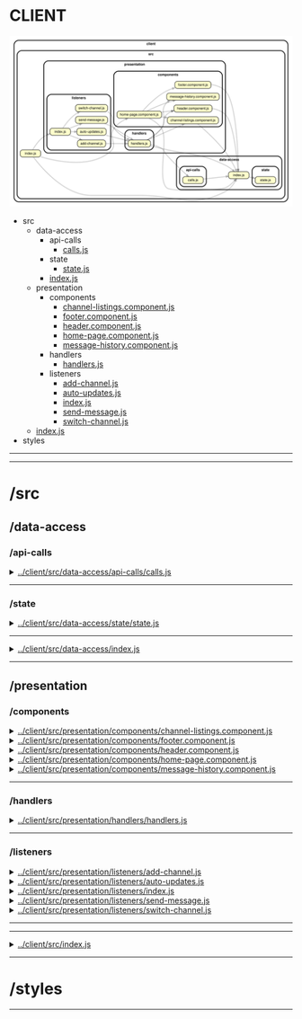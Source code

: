<!-- BEGIN title -->

# CLIENT

<!-- END title -->

<!-- BEGIN TREE -->

![dependency graph](./client.svg)

<!-- END TREE -->

<!-- BEGIN TOC -->

- src
  - data-access
    - api-calls
      - [calls.js](#clientsrcdata-accessapi-callscallsjs)
    - state
      - [state.js](#clientsrcdata-accessstatestatejs)
    - [index.js](#clientsrcdata-accessindexjs)
  - presentation
    - components
      - [channel-listings.component.js](#clientsrcpresentationcomponentschannel-listingscomponentjs)
      - [footer.component.js](#clientsrcpresentationcomponentsfootercomponentjs)
      - [header.component.js](#clientsrcpresentationcomponentsheadercomponentjs)
      - [home-page.component.js](#clientsrcpresentationcomponentshome-pagecomponentjs)
      - [message-history.component.js](#clientsrcpresentationcomponentsmessage-historycomponentjs)
    - handlers
      - [handlers.js](#clientsrcpresentationhandlershandlersjs)
    - listeners
      - [add-channel.js](#clientsrcpresentationlistenersadd-channeljs)
      - [auto-updates.js](#clientsrcpresentationlistenersauto-updatesjs)
      - [index.js](#clientsrcpresentationlistenersindexjs)
      - [send-message.js](#clientsrcpresentationlistenerssend-messagejs)
      - [switch-channel.js](#clientsrcpresentationlistenersswitch-channeljs)
  - [index.js](#clientsrcindexjs)
- styles

---

<!-- END TOC -->

---

<!-- BEGIN DOCS -->

# /src

## /data-access

### /api-calls

<details><summary><a href="../../client/src/data-access/api-calls/calls.js" id="clientsrcdata-accessapi-callscallsjs">../client/src/data-access/api-calls/calls.js</a></summary>

</details>

---

### /state

<details><summary><a href="../../client/src/data-access/state/state.js" id="clientsrcdata-accessstatestatejs">../client/src/data-access/state/state.js</a></summary>

</details>

---

<details><summary><a href="../../client/src/data-access/index.js" id="clientsrcdata-accessindexjs">../client/src/data-access/index.js</a></summary>

</details>

---

## /presentation

### /components

<details><summary><a href="../../client/src/presentation/components/channel-listings.component.js" id="clientsrcpresentationcomponentschannel-listingscomponentjs">../client/src/presentation/components/channel-listings.component.js</a></summary>

</details>

<details><summary><a href="../../client/src/presentation/components/footer.component.js" id="clientsrcpresentationcomponentsfootercomponentjs">../client/src/presentation/components/footer.component.js</a></summary>

</details>

<details><summary><a href="../../client/src/presentation/components/header.component.js" id="clientsrcpresentationcomponentsheadercomponentjs">../client/src/presentation/components/header.component.js</a></summary>

</details>

<details><summary><a href="../../client/src/presentation/components/home-page.component.js" id="clientsrcpresentationcomponentshome-pagecomponentjs">../client/src/presentation/components/home-page.component.js</a></summary>

</details>

<details><summary><a href="../../client/src/presentation/components/message-history.component.js" id="clientsrcpresentationcomponentsmessage-historycomponentjs">../client/src/presentation/components/message-history.component.js</a></summary>

</details>

---

### /handlers

<details><summary><a href="../../client/src/presentation/handlers/handlers.js" id="clientsrcpresentationhandlershandlersjs">../client/src/presentation/handlers/handlers.js</a></summary>

</details>

---

### /listeners

<details><summary><a href="../../client/src/presentation/listeners/add-channel.js" id="clientsrcpresentationlistenersadd-channeljs">../client/src/presentation/listeners/add-channel.js</a></summary>

</details>

<details><summary><a href="../../client/src/presentation/listeners/auto-updates.js" id="clientsrcpresentationlistenersauto-updatesjs">../client/src/presentation/listeners/auto-updates.js</a></summary>

</details>

<details><summary><a href="../../client/src/presentation/listeners/index.js" id="clientsrcpresentationlistenersindexjs">../client/src/presentation/listeners/index.js</a></summary>

</details>

<details><summary><a href="../../client/src/presentation/listeners/send-message.js" id="clientsrcpresentationlistenerssend-messagejs">../client/src/presentation/listeners/send-message.js</a></summary>

</details>

<details><summary><a href="../../client/src/presentation/listeners/switch-channel.js" id="clientsrcpresentationlistenersswitch-channeljs">../client/src/presentation/listeners/switch-channel.js</a></summary>

</details>

---

---

<details><summary><a href="../../client/src/index.js" id="clientsrcindexjs">../client/src/index.js</a></summary>

</details>

---

# /styles

---

<!-- END DOCS -->
